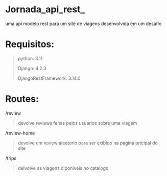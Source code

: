 # Jornada_api_rest_

 uma api modelo rest para um site de viagens desenvolvida em um desafio

# Requisitos:

> python: 3.11
>
> Django: 4.2.3
> 
> DjangoRestFramework: 3.14.0

 # Routes:
 
/review
> devolve reviews feitas pelos usuarios sobre uma viagem
 
/review-home
> devolve um review aleatorio para ser exibido na pagina pricipal do site
 
/trips
> delvolve as viagens diponiveis no catalogo
